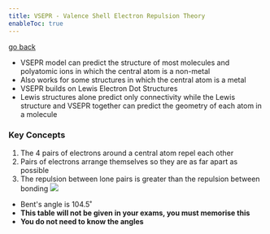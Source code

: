 ```yaml
---
title: VSEPR - Valence Shell Electron Repulsion Theory
enableToc: true
---
```


[go back](11Subjects/11Chemistry.md)

- VSEPR model can predict the structure of most molecules and polyatomic ions in which the central atom is a non-metal
- Also works for some structures in which the central atom is a metal
- VSEPR builds on Lewis Electron Dot Structures
- Lewis structures alone predict only connectivity while the Lewis structure and VSEPR together can predict the geometry of each atom in a molecule

### Key Concepts
1. The 4 pairs of electrons around a central atom repel each other
2. Pairs of electrons arrange themselves so they are as far apart as possible
3. The repulsion between lone pairs is greater than the repulsion between bonding
![](images/vsepr.png)

- Bent's angle is 104.5˚
- **This table will not be given in your exams, you must memorise this**
- **You do not need to know the angles**

